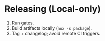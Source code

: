 # Releasing (Local-only)

1. Run gates.
2. Build artifacts locally (`nox -s package`).
3. Tag + changelog; avoid remote CI triggers.
